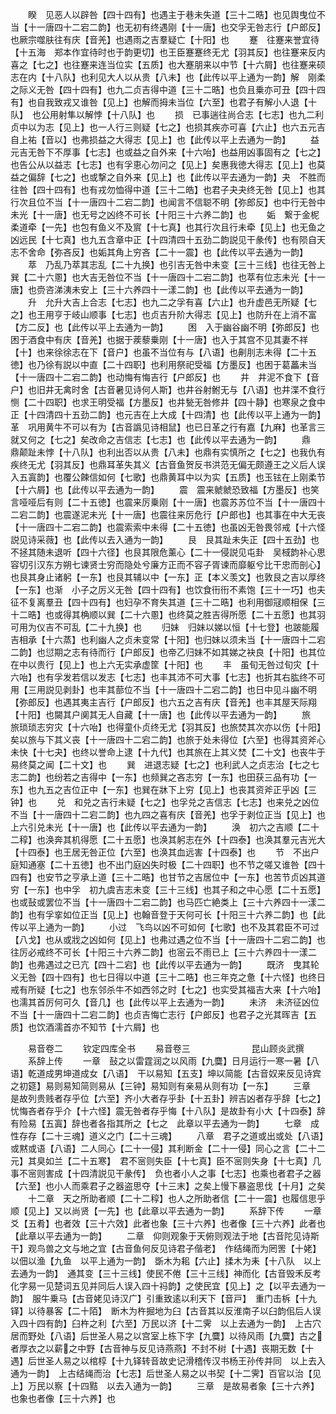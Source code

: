 <!-- { "loadSidebar": true } -->
　　睽　见恶人以辟咎【四十四有】也遇主于巷未失道【三十二晧】也见舆曳位不当【十一唐四十二宕二韵】也无初有终遇刚【十一唐】也交孚无咎志行【户郎反】也厥宗噬肤往有庆【音羌】也遇雨之吉羣疑亡【十阳】也
　　蹇　往蹇来誉宜待【十五海　郑本作宜待时也于韵更切】也王臣蹇蹇终无尤【羽其反】也往蹇来反内喜之【七之】也往蹇来连当位实【五质】也大蹇朋来以中节【十六屑】也往蹇来硕志在内【十八队】也利见大人以从贵【八未】也【此传以平上通为一韵】解　刚柔之际义无咎【四十四有】也九二贞吉得中道【三十二晧】也负且乗亦可丑【四十四有】也自我致戎又谁咎【见上】也解而拇未当位【六至】也君子有解小人退【十队】　也公用射隼以解悖【十八队】也
　　损　已事遄往尚合志【七志】也九二利贞中以为志【见上】也一人行三则疑【七之】也损其疾亦可喜【六止】也六五元吉自上祐【音以】也弗损益之大得志【见上】也【此传以平上去通为一韵】
　　益　元吉无咎下不厚事【七志】也或益之自外来【十六咍】也益用凶事固有之【七之】也告公从以益志【七志】也有孚恵心勿问之【见上】矣惠我徳大得志【见上】也莫益之偏辞【七之】也或撃之自外来【见上】也【此传以平去通为一韵】夬　不胜而往咎【四十四有】也有戎勿恤得中道【三十二皓】也君子夬夬终无咎【见上】也其行次且位不当【十一唐四十二宕二韵】也闻言不信聪不明【弥郎反】也中行无咎中未光【十一唐】也无号之凶终不可长【十阳三十六养二韵】也
　　姤　繋于金柅柔道牵【一先】也包有鱼义不及賔【十七真】也其行次且行未牵【见上】也无鱼之凶远民【十七真】也九五含章中正【十四清四十五劲二韵説见干彖传】也有陨自天志不舍命【弥吝反】也姤其角上穷吝【二十一震】也【此传以平去通为一韵】
　　萃　乃乱乃萃其志乱【二十九换】也引吉无咎中未变【三十三线】也往无咎上巽【二十六慁】也大吉无咎位不当【十一唐四十二宕二韵】也萃有位志未光【十一唐】也赍咨涕洟未安上【三十六养四十一漾二韵】也【此传以平去通为一韵】
　　升　允升大吉上合志【七志】也九二之孚有喜【六止】也升虚邑无所疑【七之】也王用亨于岐山顺事【七志】也贞吉升阶大得志【见上】也防升在上消不富【方二反】也【此传以平上去通为一韵】
　　困　入于幽谷幽不明【弥郎反】也困于酒食中有庆【音羌】也据于蒺藜乗刚【十一唐】也入于其宫不见其妻不祥【十】也来徐徐志在下【音户】也虽不当位有与【八语】也劓刖志未得【二十五徳】也乃徐有説以中直【二十四职】也利用祭祀受福【方墨反】也困于葛藟未当【十一唐四十二宕二韵】也动悔有悔吉行【户郎反】也
　　井　井泥不食下【音户】也旧井无禽时舍【古音暑见诗何人斯】也井谷射鲋无与【八语】也井渫不食行恻【二十四职】也求王明受福【方墨反】也井甃无咎修井【四十静】也寒泉之食中正【十四清四十五劲二韵】也元吉在上大成【十四清】也【此传以平上通为一韵】革　巩用黄牛不可以有为【古音譌见诗相鼠】也已日革之行有嘉【九麻】也革言三就又何之【七之】矣改命之吉信志【七志】也【此传以平去通为一韵】
　　鼎　鼎颠趾未悖【十八队】也利出否以从贵【八未】也鼎有实慎所之【七之】也我仇有疾终无尤【羽其反】也鼎耳革失其义【古音鱼贺反书洪范无偏无颇遵王之义后人误入五寘韵】也覆公餗信如何【七歌】也鼎黄耳中以为实【五质】也玉铉在上刚柔节【十六屑】也【此传以平去通为一韵】
　　震　震来虩虩恐致福【方墨反】也笑言哑哑后有则【二十五徳】也震来厉乗刚【十一唐】也震苏苏位不当【十一唐四十二宕二韵】也震遂泥未光【十一唐】也震往来厉危行【户郎也】也其事在中大无丧【十一唐四十二宕二韵】也震索索中未得【二十五徳】也虽凶无咎畏邻戒【十六怪説见诗采薇】也【此传以去入通为一韵】
　　艮　艮其趾未失正【四十五劲】也不拯其随未退听【四十六径】也艮其限危薰心【二十一侵説见屯卦　吴棫韵补心思容切引汉东方朔七谏贤士穷而隐处兮廉方正而不容子胥谏而靡躯兮比干忠而剖心】也艮其身止诸躬【一东】也艮其辅以中【一东】正【本义羡文】也敦艮之吉以厚终【一东】也渐　小子之厉义无咎【四十四有】也饮食衎衎不素饱【三十一巧】也夫征不复离羣丑【四十四有】也妇孕不育失其道【三十二晧】也利用御冦顺相保【三十二晧】也或得其桷顺以巽【二十六慁】也终莫之胜吉得所愿【二十五愿】也其羽可用为仪吉不可乱【二十九换】也
　　归妹　归妹以娣以恒【十七登】也跛能履吉相承【十六蒸】也利幽人之贞未变常【十阳】也归妹以须未当【十一唐四十二宕二韵】也愆期之志有待而行【户郎反】也帝乙归妹不如其娣之袂良【十阳】也其位在中以贵行【见上】也上六无实承虚筐【十阳】也
　　丰　虽旬无咎过旬灾【十六咍】也有孚发若信以发志【七志】也丰其沛不可大事【七志】也折其右肱终不可用【三用説见剥卦】也丰其蔀位不当【十一唐四十二宕二韵】也日中见斗幽不明【弥郎反】也遇其夷主吉行【户郎反】也六五之吉有庆【音羌】也丰其屋天际翔【十阳】也闚其户阒其无人自藏【十一唐】也【此传以平去通为一韵】
　　旅　旅琐琐志穷灾【十六咍】也得童仆贞终无尤【羽其反】也旅焚其次亦以伤【十阳】矣以旅与下其义丧【十一唐四十二宕二韵】也旅于处未得位【六至】也得其资斧心未快【十七夬】也终以誉命上逮【十九代】也其旅在上其义焚【二十文】也丧牛于易终莫之闻【二十文】也
　　巽　进退志疑【七之】也利武人之贞志治【七之七志二韵】也纷若之吉得中【一东】也频巽之吝志穷【一东】也田获三品有功【一东】也九五之吉位正中【一东】也巽在牀下上穷【见上】也丧其资斧正乎凶【三钟】也
　　兑　和兑之吉行未疑【七之】也孚兑之吉信志【七志】也来兑之凶位不当【十一唐四十二宕二韵】也九四之喜有庆【音羌】也孚于剥位正当【见上】也上六引兑未光【十一唐】也【此传以平去通为一韵】
　　涣　初六之吉顺【二十二稕】也涣奔其机得愿【二十五愿】也涣其躬志在外【十四泰】也涣其羣元吉光大【十四泰】也王居无咎正位【六至】也涣其血远害【十四泰】也
　　节　不出户庭知通塞【二十五徳】也不出门庭凶失时极【二十四职】也不节之嗟又谁咎【四十四有】也安节之亨承上道【三十二晧】也甘节之吉居位中【一东】也苦节贞凶其道穷【一东】也中孚　初九虞吉志未变【三十三线】也其子和之中心愿【二十五愿】也或鼔或罢位不当【十一唐四十二宕二韵】也马匹亡絶类上【三十六养四十一漾二韵】也有孚挛如位正当【见上】也翰音登于天何可长【十阳三十六养二韵】也【此传以平上通为一韵】
　　小过　飞鸟以凶不可如何【七歌】也不及其君臣不可过【八戈】也从或戕之凶如何【见上】也弗过遇之位不当【十一唐四十二宕二韵】也往厉必戒终不可长【十阳三十六养二韵】也宻云不雨已上【三十六养四十一漾二韵】也弗遇过之已亢【四十二宕】也【此传以平去通为一韵】
　　既济　曳其轮义无咎【四十四有】也七日得以中道【三十二晧】也三年克之惫【十六怪】也终日戒有所疑【七之】也东邻杀牛不如西邻之时【七之】也实受其福吉大来【十六咍】也濡其首厉何可久【音几】也【此传以平上去通为一韵】
　　未济　未济征凶位不当【十一唐四十二宕二韵】也贞吉悔亡志行【户郎反】也君子之光其晖吉【五质】也饮酒濡首亦不知节【十六屑】也





　　易音卷二
　　钦定四库全书
　　易音卷三　　　　　　　昆山顾炎武撰
　　系辞上传
　　一章　鼔之以雷霆润之以风雨【九麌】日月运行一寒一暑【八语】乾道成男坤道成女【八语】　干以易知【五支】坤以简能【古音奴来反见诗宾之初筵】易则易知简则易从【三钟】易知则有亲易从则有功【一东】
　　三章　是故列贵贱者存乎位【六至】齐小大者存乎卦【十五卦】辨吉凶者存乎辞【七之】忧悔吝者存乎介【十六怪】震无咎者存乎悔【十八队】是故卦有小大【十四泰】辞有险易【五寘】辞也者各指其所之【七之　此章以平去通为一韵】
　　七章　成性存存【二十三魂】道义之门【二十三魂】
　　八章　君子之道或出或处【八语】或黙或语【八语】二人同心【二十一侵】其利断金【二十一侵】同心之言【二十二元】其臭如兰【二十五寒】　君不宻则失臣【十七真】臣不宻则失身【十七真】几事不宻则害成【十四清説见干彖传】　负也者小人之事【七志】也乘也者君子之器【六至】也小人而乘君子之器盗思夺【十三末】之矣上慢下暴盗思伐【十月】之矣
　　十二章　天之所助者顺【二十二稕】也人之所助者信【二十一震】也履信思乎顺【见上】又以尚贤【一先】也【此章以平去通为一韵】
　　系辞下传
　　一章　爻【五肴】也者效【三十六效】此者也象【三十六养】也者像【三十六养】此者也【此章以平去通为一韵】
　　二章　仰则观象于天俯则观法于地【古音陀见诗斯干】观鸟兽之文与地之宜【古音鱼何反见诗君子偕老】　作结绳而为罔罟【十姥】以佃以渔【九鱼　以平上通为一韵】　斲木为耜【六止】揉木为耒【十八队　以上去通为一韵】　通其变【三十三线】使民不倦【三十三线】神而化【古音毁禾反考化字易一见楚词五见并同后人误入四十祃韵】之使民宜【见上】之【以平去通为一韵】　服牛乗马【古音姥见诗汉广】引重致逺以利天下【音戸】　重门击柝【十九铎】以待暴客【二十陌】　断木为杵掘地为臼【古音其以反淮南子以臼韵佀后人误入四十四有韵】臼杵之利【六至】万民以济【十二霁　以上去通为一韵】　上古穴居而野处【八语】后世圣人易之以宫室上栋下字【九麌】以待风雨【九麌】古之者厚衣之以薪之中野【古音神与反见诗燕燕】不封不树【十遇】丧期无数【十遇】后世圣人易之以棺椁【十九铎转音故史记滑稽传汉书杨王孙传并同　以上去入通为一韵】　上古结绳而治【七志】后世圣人易之以书契【十二霁】百官以治【见上】万民以察【十四黠　以去入通为一韵】
　　三章　是故易者象【三十六养】也象也者像【三十六养】也
